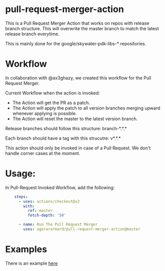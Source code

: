 # pull-request-merger-action
This is a Pull Request Merger Action that works on repos with release branch structure. This will overwrite the master branch to match the latest release branch everytime.

This is mainly done for the google/skywater-pdk-libs-\* repositories.

# Workflow
In collaboration with @ax3ghazy, we created this workflow for the Pull Request Merger.

Current Workflow when the action is invoked:
- The Action will get the PR as a patch.
- The Action will apply the patch to all version branches merging upward whenever applying is possible.
- The Action will reset the master to the latest version branch.


Release branches should follow this structure: branch-\*.\*.\*

Each branch should have a tag with this strucutre: v\*.\*.\*

This action should only be invoked in case of a Pull Request. We don't handle corner cases at the moment.

# Usage:

In Pull-Request Invoked Workflow, add the following:


```yml
    steps:
      - uses: actions/checkout@v2
        with:
          ref: master
          fetch-depth: '50'

      - name: Run The Pull Request Merger
        uses: agorararmard/pull-request-merger-action@master
```

# Examples

There is an example [here](examples/pull_request_merger.yml)
